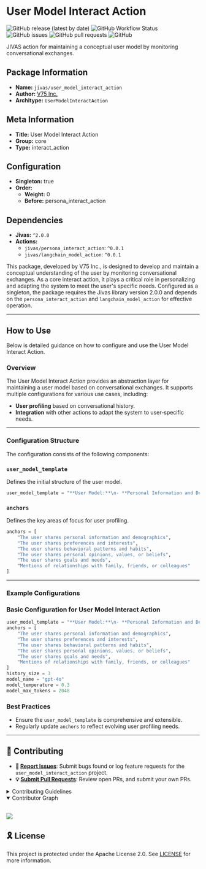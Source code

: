 # User Model Interact Action

![GitHub release (latest by date)](https://img.shields.io/github/v/release/TrueSelph/user_model_interact_action)
![GitHub Workflow Status](https://img.shields.io/github/actions/workflow/status/TrueSelph/user_model_interact_action/test-action.yaml)
![GitHub issues](https://img.shields.io/github/issues/TrueSelph/user_model_interact_action)
![GitHub pull requests](https://img.shields.io/github/issues-pr/TrueSelph/user_model_interact_action)
![GitHub](https://img.shields.io/github/license/TrueSelph/user_model_interact_action)

JIVAS action for maintaining a conceptual user model by monitoring conversational exchanges.

## Package Information

- **Name:** `jivas/user_model_interact_action`
- **Author:** [V75 Inc.](https://v75inc.com/)
- **Architype:** `UserModelInteractAction`

## Meta Information

- **Title:** User Model Interact Action
- **Group:** core
- **Type:** interact_action

## Configuration

- **Singleton:** true
- **Order:**
  - **Weight:** 0
  - **Before:** persona_interact_action

## Dependencies

- **Jivas:** `^2.0.0`
- **Actions:**
  - `jivas/persona_interact_action`: `^0.0.1`
  - `jivas/langchain_model_action`: `^0.0.1`

This package, developed by V75 Inc., is designed to develop and maintain a conceptual understanding of the user by monitoring conversational exchanges. As a core interact action, it plays a critical role in personalizing and adapting the system to meet the user's specific needs. Configured as a singleton, the package requires the Jivas library version 2.0.0 and depends on the `persona_interact_action` and `langchain_model_action` for effective operation.

---

## How to Use

Below is detailed guidance on how to configure and use the User Model Interact Action.

### Overview

The User Model Interact Action provides an abstraction layer for maintaining a user model based on conversational exchanges. It supports multiple configurations for various use cases, including:

- **User profiling** based on conversational history.
- **Integration** with other actions to adapt the system to user-specific needs.

---

### Configuration Structure

The configuration consists of the following components:

### `user_model_template`

Defines the initial structure of the user model.

```python
user_model_template = "**User Model:**\n- **Personal Information and Demographics:**\n- **Preferences and Interests:**"
```

### `anchors`

Defines the key areas of focus for user profiling.

```python
anchors = [
    "The user shares personal information and demographics",
    "The user shares preferences and interests",
    "The user shares behavioral patterns and habits",
    "The user shares personal opinions, values, or beliefs",
    "The user shares goals and needs",
    "Mentions of relationships with family, friends, or colleagues"
]
```

---

### Example Configurations

### Basic Configuration for User Model Interact Action

```python
user_model_template = "**User Model:**\n- **Personal Information and Demographics:**\n- **Preferences and Interests:**"
anchors = [
    "The user shares personal information and demographics",
    "The user shares preferences and interests",
    "The user shares behavioral patterns and habits",
    "The user shares personal opinions, values, or beliefs",
    "The user shares goals and needs",
    "Mentions of relationships with family, friends, or colleagues"
]
history_size = 3
model_name = "gpt-4o"
model_temperature = 0.3
model_max_tokens = 2048
```

### Best Practices
- Ensure the `user_model_template` is comprehensive and extensible.
- Regularly update `anchors` to reflect evolving user profiling needs.

---

## 🔰 Contributing

- **🐛 [Report Issues](https://github.com/TrueSelph/user_model_interact_action/issues)**: Submit bugs found or log feature requests for the `user_model_interact_action` project.
- **💡 [Submit Pull Requests](https://github.com/TrueSelph/user_model_interact_action/blob/main/CONTRIBUTING.md)**: Review open PRs, and submit your own PRs.

<details closed>
<summary>Contributing Guidelines</summary>

1. **Fork the Repository**: Start by forking the project repository to your GitHub account.
2. **Clone Locally**: Clone the forked repository to your local machine using a git client.
   ```sh
   git clone https://github.com/TrueSelph/user_model_interact_action
   ```
3. **Create a New Branch**: Always work on a new branch, giving it a descriptive name.
   ```sh
   git checkout -b new-feature-x
   ```
4. **Make Your Changes**: Develop and test your changes locally.
5. **Commit Your Changes**: Commit with a clear message describing your updates.
   ```sh
   git commit -m 'Implemented new feature x.'
   ```
6. **Push to GitHub**: Push the changes to your forked repository.
   ```sh
   git push origin new-feature-x
   ```
7. **Submit a Pull Request**: Create a PR against the original project repository. Clearly describe the changes and their motivations.
8. **Review**: Once your PR is reviewed and approved, it will be merged into the main branch. Congratulations on your contribution!
</details>

<details open>
<summary>Contributor Graph</summary>
<br>
<p align="left">
    <a href="https://github.com/TrueSelph/user_model_interact_action/graphs/contributors">
        <img src="https://contrib.rocks/image?repo=TrueSelph/user_model_interact_action" />
   </a>
</p>
</details>

## 🎗 License

This project is protected under the Apache License 2.0. See [LICENSE](../LICENSE) for more information.